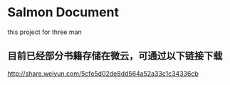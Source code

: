 ﻿# Salmon Document
this project for three man 

## 目前已经部分书籍存储在微云，可通过以下链接下载
http://share.weiyun.com/5cfe5d02de8dd564a52a33c1c34336cb